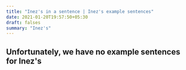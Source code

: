 ```yaml
---
title: "Inez's in a sentence | Inez's example sentences"
date: 2021-01-20T19:57:50+05:30
draft: falses
summary: "Inez's"
---
```

## Unfortunately, we have no example sentences for Inez's                 
